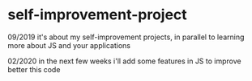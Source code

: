 # self-improvement-project
09/2019
it's about my self-improvement projects, in parallel to learning more about JS and your applications 

02/2020
in the next few weeks i'll add some features in JS to improve better this code
